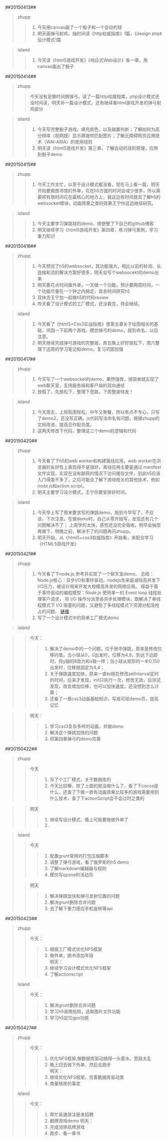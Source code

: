 ##20150413##
>zhupp
>>1. 今天用canvas画了一个骰子和一个会动的球
>>2. 明天画弹弓射鸡，抽时间读《http权威指南》1篇，《design php》设计模式1篇

>island
>>1. 今天读《html5游戏开发》《响应式Web设计》各一章，用canvas画出了骰子

##20150414##
>zhupp
>>今天没有足够时间做弹弓，读了一篇http权威指南，php设计模式还没时间读，明天补一篇设计模式，还有继续看html游戏开发的弹弓射鸡部分

>island
>>1. 今天写完整骰子游戏，填充颜色，以及输赢判断；了解如何为高分辨率（视网膜）显示屏提供匹配图片；了解无障碍网页应用技术（WAI-ARIA）的使用规则
>>2. 明天读《html5游戏开发》第三章，了解会动的球的原理，应用到骰子demo

##20150415##
>zhupp
>>1. 今天工作太忙，以至于设计模式都没看，现在马上看一篇，明天开始要做图书馆的外单，花在h5方面的时间会减少很多，所以需要把有限时间花在最核心的地方上，我这边有时间就去了解h5的websocket模块，动画效果之类的效果王宁你这边继续研究。

>island
>>1. 今天主要学习弹跳球的demo，顺便整了下自己的github博客
>>2. 明天继续学习《html5游戏开发》第四章，练习弹弓案例，学习重力知识

##20150416##
>zhupp
>>1. 今天预览了h5的websocket，其功能强大，相比以前的轮询、长连接和流的解决方案好很多，明天会写个websocekt的demo出来
>>2. 明天要花点时间做外单，一天做一个功能，预计要两周时间，一个功能尽量在一个钟之内搞定，其余时间研究h5
>>3. 双休去王宁加一起做h5的代码review
>>4. 昨天看了设计模式的工厂模式，还没看完，待会继续。

>island
>>1. 今天看了《html5+Css3实战指南》里第五章关于绘图相关的基础，巩固一下前两个游戏。模仿弹弓的demo，提到命名，以后注意。
>>2. 明天继续完成弹弓游戏的完整版，周五晚上好好放松下，周六整理下这周的学习笔记和demo，复习巩固加强

##20150417##
>zhupp
>>1. 今天写了一个websocket的demo，果然强悍，很简单就实现了web聊天室，支持服务端和客户端的双向通信
>>2. 放假了，先放松下，整理下思路，下周整装待发！

>island
>>1. 今天周五，上班氛围轻松，中午又聚餐，所以有点不专心，只写了demo2，还没写正确。js代码写法命名有问题，根据zhupp的文档改进，提高合作配合度。
>>2. 这两天修改下代码，整理这三个demo的逻辑和代码

##20150420##
>zhupp
>>1. 今天看了下h5的web worker和构建离线应用，web worker在浏览器的友好性上表现得不是很好，离线应用主要是通过.manifest文件实现，实现在没有联网的情况下访问缓存文件，到此h5应该入门得差不多了，之后可能会了解下游戏相关的其他技术，例如node.js和action script。
>>2. 明天主要学习设计模式，王宁你要安排好时间。

>island
>>1. 今天早上写了周末要求写的弹跳demo，拖到今早写了，不应该，下次注意。在做demo时，自己从零开始写，发现还有几个问题解决不了；
上周学的太快，感觉还没完全吸收。明早会抽空再做下，明晚之前，解决不了的问题再问zhupp。
>>2. 明天开始，从《html5+css3权威指南》开始看，来配合学习《HTML5游戏开发》

##20150421##
>zhupp
>>1. 今天看了下node.js,参考并实现了一个聊天室demo。
>>总结：Node.js核心：异步I/O和事件驱动，nodejs生来是减轻高并发下I/O压力，被设计用来开发大规模高并发的网络应用。
>> 得益于基于事件驱动的编程模型：Node.js 使用单一的 Event loop 线程处理客户请求，
>>将 I/O 操作分派至各异步处理模块，既解决了单线程模式下 I/O 阻塞的问题，又避免了多线程模式下资源分配及抢占的问题。
>>[链接](http://www.ibm.com/developerworks/cn/web/1201_wangqf_nodejs/)
>>2. 写了一个设计模式中的简单工厂模式demo

>island

>>今天：
>>>1. 解决了demo中的一个问题，位于居中弹跳，原来是修改位移的值，当小球从0，0出发时，位移为4,8，到达下边距时，将y轴的8改为和x轴一样；当小球从矩形的一半0,150出发时，位移就固定为4,4；
>>>2. 关于弹跳速度加快，原来一直纠结在修改setInterval定时的时间，后来才发现，init只执行一次，修改无效，后测试发现，改变增加位移，也可以加快速度，还没想到怎么计算；
>>>3. 还看了一章css3动画基础知识，写成可视demo页，提高记忆

>>明天：
>>>1. 学习css3复杂多样的动画，并做demo
>>>2. 解决这个弹跳加快的问题
>>>3. 将第四章弹弓的demo完善

##20150422##
>zhupp
>>今天
>>>1. 写了个工厂模式，关于数据库的
>>>2. 今天比较懒，除了上面的就没做什么了，看了下cocos是什么，还查了下做一款有动画效果比较多的游戏需要用到什么技术，查了下actionScript会不会过时之类的

>>明天
>>>1. 继续写设计模式，晚上可能要做做外单了
>>>2. 

>island
>>今天
>>>1. 配置grunt常用的打包压缩脚本 
>>>2. 调整了弹弓游戏，看了俄罗斯的h5 demo 
>>>3. 了解markdown编辑器与规则
>>>4. 模仿写qzone的活动页
>
>>明天
>>>1. 解决弹跳加快和弹弓发射位置的问题
>>>2. 解决grunt删除合并问题
>>>3. 去了解下重力感应手机旋转等api


##20150423##
>zhupp
>>今天：
>>>1. 根据工厂模式优化NFS框架  
>>>2. 做外单，图书添加年级  
>>明天：
>>>1. 继续学习设计模式优化NFS框架  
>>>2. 了解actionscript  
>
>island
>>今天：
>>>1. 解决grunt删除合并问题
>>>2. 学习h5调用拍照，选取图片文件功能
>>>3. 学习h5定位gps功能

##20150427##
>zhupp
>>今天：
>>>1. 优化NFS框架,做数据库驱动搞得一头雾水。思路太乱  
>>>2. 晚上回去做下外单，然后去跑步  
>>明天：
>>>1. 继续优化NFS框架，完善数据库驱动类  
>>>2. 商量租房的事宜  
>
>island
>>今天：
>>>1. 帮忙易通游注册发招聘
>>>2. 翻牌游戏demo
>>明天：
>>>1. 完成消除纸牌游戏
>>>2. 跑步、看一章书